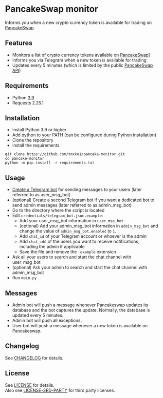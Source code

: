 # PancakeSwap monitor

Informs you when a new crypto currency token is available for trading on [PancakeSwap](https://pancakeswap.com/).

## Features

- Monitors a list of crypto currency tokens available on [PancakeSwap](https://pancakeswap.com/)]
- Informs you via Telegram when a new token is available for trading
- Updates every 5 minutes (which is limited by the public [PancakeSwap API](https://github.com/pancakeswap/pancake-info-api))

## Requirements

- Python          [3.9](https://www.python.org/downloads/)
- Requests        2.25.1

## Installation

- Install Python 3.9 or higher
- Add python to your PATH (can be configured during Python installation)
- Clone the repository
- Install the requirements
```
git clone https://github.com/tmxkn1/pancake-monitor.git
cd pancake-monitor
python -m pip install -r requirements.txt
```

## Usage

- [Create a Telegram bot](https://core.telegram.org/bots#3-how-do-i-create-a-bot) for sending messages to your users (later referred to as user_msg_bot)
- (optional) Create a second Telegram bot if you want a dedicated bot to send admin messages (later referred to as admin_msg_bot)
- Go to the directory where the script is located
- Edit `credentials/telegram_bot.json.example`:
  - Add your user_msg_bot information in `user_msg_bot`
  - (optional) Add your admin_msg_bot information in `admin_msg_bot` and change the value of `admin_msg_bot.enabled` to `1`.
  - Add `chat_id` of your Telegram account or whoever is the admin
  - Add `chat_id`s of the users you want to receive notifications, including the admin if applicable
  - Save the file and remove the `.example` extension
- Ask all your users to search and start the chat channel with user_msg_bot
- (optional) Ask your admin to search and start the chat channel with admin_msg_bot
- Run `main.py`

## Messages

- Admin bot will push a message whenever Pancakeswap updates its database and the bot captures the update. Normally, the database is updated every 5 minutes.
- Admin bot will push all exceptions.
- User bot will push a message whenever a new token is available on Pancakeswap.

## Changelog
See [CHANGELOG](CHANGELOG.md) for details.

## License
See [LICENSE](LICENSE) for details.<br/>
Also see [LICENSE-3RD-PARTY](LICENSE-3RD-PARTY) for third party licenses.
